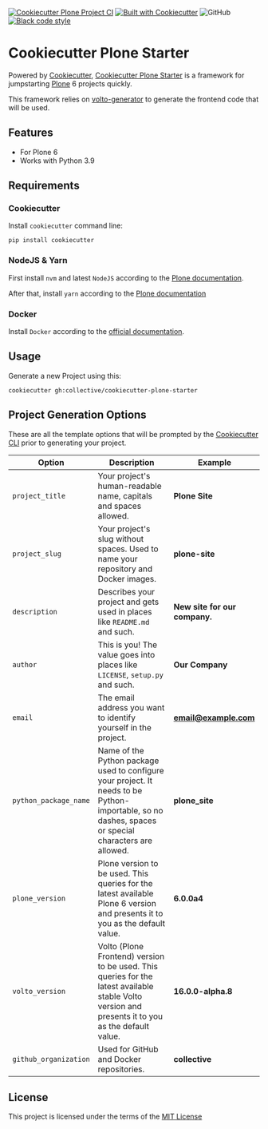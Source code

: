 [![Cookiecutter Plone Project CI](https://github.com/collective/cookiecutter-plone-starter/actions/workflows/ci.yml/badge.svg)](https://github.com/collective/cookiecutter-plone-starter/actions/workflows/ci.yml)
[![Built with Cookiecutter](https://img.shields.io/badge/built%20with-Cookiecutter-ff69b4.svg?logo=cookiecutter)](https://github.com/collective/cookiecutter-plone-starter/)
![GitHub](https://img.shields.io/github/license/collective/cookiecutter-plone-starter)
[![Black code style](https://img.shields.io/badge/code%20style-black-000000.svg)](https://github.com/ambv/black)

# Cookiecutter Plone Starter

Powered by [Cookiecutter](https://github.com/cookiecutter/cookiecutter), [Cookiecutter Plone Starter](https://github.com/collective/cookiecutter-plone-starter/) is a framework for jumpstarting [Plone](https://plone.org/) 6 projects quickly.

This framework relies on [volto-generator](https://github.com/plone/volto/tree/master/packages/generator-volto) to generate the frontend code that will be used.

## Features

- For Plone 6
- Works with Python 3.9

## Requirements

### Cookiecutter

Install `cookiecutter` command line:

```shell
pip install cookiecutter
```

### NodeJS & Yarn

First install `nvm` and latest `NodeJS` according to the [Plone documentation](https://6.dev-docs.plone.org/volto/getting-started/install.html#install-nvm-nodejs-version-manager).

After that, install `yarn` according to the [Plone documentation](https://6.dev-docs.plone.org/volto/getting-started/install.html#yarn-nodejs-package-manager)

### Docker

Install `Docker` according to the [official documentation](https://docs.docker.com/get-docker/).


## Usage

Generate a new Project using this:

```shell
cookiecutter gh:collective/cookiecutter-plone-starter
```

## Project Generation Options

These are all the template options that will be prompted by the [Cookiecutter CLI](https://github.com/cookiecutter/cookiecutter) prior to generating your project.

| Option | Description | Example |
| --- | --- | --- |
| `project_title` | Your project's human-readable name, capitals and spaces allowed. | **Plone Site** |
| `project_slug` | Your project's slug without spaces. Used to name your repository and Docker images. | **plone-site** |
| `description` | Describes your project and gets used in places like ``README.md`` and such. | **New site for our company.** |
| `author` | This is you! The value goes into places like ``LICENSE``, ``setup.py`` and such. | **Our Company** |
| `email` | The email address you want to identify yourself in the project. | **email@example.com** |
| `python_package_name` | Name of the Python package used to configure your project. It needs to be Python-importable, so no dashes, spaces or special characters are allowed. | **plone_site** |
| `plone_version` | Plone version to be used. This queries for the latest available Plone 6 version and presents it to you as the default value. | **6.0.0a4** |
| `volto_version` | Volto (Plone Frontend) version to be used. This queries for the latest available stable Volto version and presents it to you as the default value. | **16.0.0-alpha.8** |
| `github_organization` | Used for GitHub and Docker repositories. | **collective**|

## License

This project is licensed under the terms of the [MIT License](/LICENSE)
